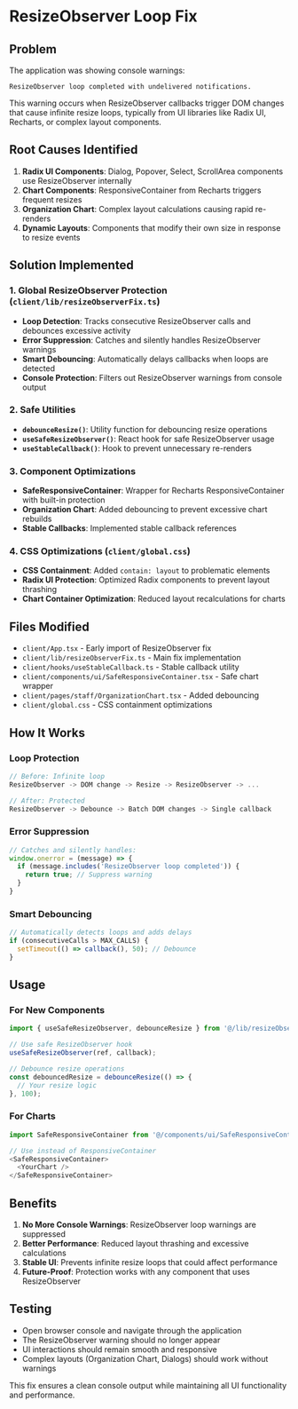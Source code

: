 # ResizeObserver Loop Fix

## Problem
The application was showing console warnings:
```
ResizeObserver loop completed with undelivered notifications.
```

This warning occurs when ResizeObserver callbacks trigger DOM changes that cause infinite resize loops, typically from UI libraries like Radix UI, Recharts, or complex layout components.

## Root Causes Identified
1. **Radix UI Components**: Dialog, Popover, Select, ScrollArea components use ResizeObserver internally
2. **Chart Components**: ResponsiveContainer from Recharts triggers frequent resizes
3. **Organization Chart**: Complex layout calculations causing rapid re-renders
4. **Dynamic Layouts**: Components that modify their own size in response to resize events

## Solution Implemented

### 1. Global ResizeObserver Protection (`client/lib/resizeObserverFix.ts`)
- **Loop Detection**: Tracks consecutive ResizeObserver calls and debounces excessive activity
- **Error Suppression**: Catches and silently handles ResizeObserver warnings
- **Smart Debouncing**: Automatically delays callbacks when loops are detected
- **Console Protection**: Filters out ResizeObserver warnings from console output

### 2. Safe Utilities
- **`debounceResize()`**: Utility function for debouncing resize operations
- **`useSafeResizeObserver()`**: React hook for safe ResizeObserver usage
- **`useStableCallback()`**: Hook to prevent unnecessary re-renders

### 3. Component Optimizations
- **SafeResponsiveContainer**: Wrapper for Recharts ResponsiveContainer with built-in protection
- **Organization Chart**: Added debouncing to prevent excessive chart rebuilds
- **Stable Callbacks**: Implemented stable callback references

### 4. CSS Optimizations (`client/global.css`)
- **CSS Containment**: Added `contain: layout` to problematic elements
- **Radix UI Protection**: Optimized Radix components to prevent layout thrashing
- **Chart Container Optimization**: Reduced layout recalculations for charts

## Files Modified
- `client/App.tsx` - Early import of ResizeObserver fix
- `client/lib/resizeObserverFix.ts` - Main fix implementation
- `client/hooks/useStableCallback.ts` - Stable callback utility
- `client/components/ui/SafeResponsiveContainer.tsx` - Safe chart wrapper
- `client/pages/staff/OrganizationChart.tsx` - Added debouncing
- `client/global.css` - CSS containment optimizations

## How It Works

### Loop Protection
```typescript
// Before: Infinite loop
ResizeObserver -> DOM change -> Resize -> ResizeObserver -> ...

// After: Protected
ResizeObserver -> Debounce -> Batch DOM changes -> Single callback
```

### Error Suppression
```typescript
// Catches and silently handles:
window.onerror = (message) => {
  if (message.includes('ResizeObserver loop completed')) {
    return true; // Suppress warning
  }
}
```

### Smart Debouncing
```typescript
// Automatically detects loops and adds delays
if (consecutiveCalls > MAX_CALLS) {
  setTimeout(() => callback(), 50); // Debounce
}
```

## Usage

### For New Components
```typescript
import { useSafeResizeObserver, debounceResize } from '@/lib/resizeObserverFix';

// Use safe ResizeObserver hook
useSafeResizeObserver(ref, callback);

// Debounce resize operations
const debouncedResize = debounceResize(() => {
  // Your resize logic
}, 100);
```

### For Charts
```typescript
import SafeResponsiveContainer from '@/components/ui/SafeResponsiveContainer';

// Use instead of ResponsiveContainer
<SafeResponsiveContainer>
  <YourChart />
</SafeResponsiveContainer>
```

## Benefits
1. **No More Console Warnings**: ResizeObserver loop warnings are suppressed
2. **Better Performance**: Reduced layout thrashing and excessive calculations
3. **Stable UI**: Prevents infinite resize loops that could affect performance
4. **Future-Proof**: Protection works with any component that uses ResizeObserver

## Testing
- Open browser console and navigate through the application
- The ResizeObserver warning should no longer appear
- UI interactions should remain smooth and responsive
- Complex layouts (Organization Chart, Dialogs) should work without warnings

This fix ensures a clean console output while maintaining all UI functionality and performance.
